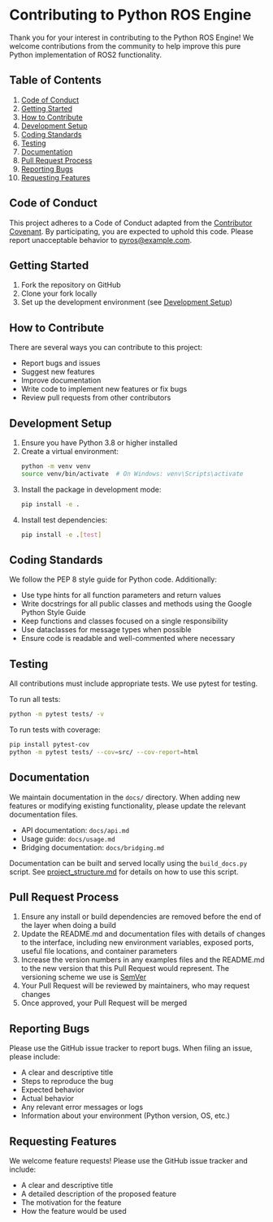 # Contributing to Python ROS Engine

Thank you for your interest in contributing to the Python ROS Engine! We welcome contributions from the community to help improve this pure Python implementation of ROS2 functionality.

## Table of Contents

1. [Code of Conduct](#code-of-conduct)
2. [Getting Started](#getting-started)
3. [How to Contribute](#how-to-contribute)
4. [Development Setup](#development-setup)
5. [Coding Standards](#coding-standards)
6. [Testing](#testing)
7. [Documentation](#documentation)
8. [Pull Request Process](#pull-request-process)
9. [Reporting Bugs](#reporting-bugs)
10. [Requesting Features](#requesting-features)

## Code of Conduct

This project adheres to a Code of Conduct adapted from the [Contributor Covenant](https://www.contributor-covenant.org/). By participating, you are expected to uphold this code. Please report unacceptable behavior to pyros@example.com.

## Getting Started

1. Fork the repository on GitHub
2. Clone your fork locally
3. Set up the development environment (see [Development Setup](#development-setup))

## How to Contribute

There are several ways you can contribute to this project:

- Report bugs and issues
- Suggest new features
- Improve documentation
- Write code to implement new features or fix bugs
- Review pull requests from other contributors

## Development Setup

1. Ensure you have Python 3.8 or higher installed
2. Create a virtual environment:
   ```bash
   python -m venv venv
   source venv/bin/activate  # On Windows: venv\Scripts\activate
   ```
3. Install the package in development mode:
   ```bash
   pip install -e .
   ```
4. Install test dependencies:
   ```bash
   pip install -e .[test]
   ```

## Coding Standards

We follow the PEP 8 style guide for Python code. Additionally:

- Use type hints for all function parameters and return values
- Write docstrings for all public classes and methods using the Google Python Style Guide
- Keep functions and classes focused on a single responsibility
- Use dataclasses for message types when possible
- Ensure code is readable and well-commented where necessary

## Testing

All contributions must include appropriate tests. We use pytest for testing.

To run all tests:
```bash
python -m pytest tests/ -v
```

To run tests with coverage:
```bash
pip install pytest-cov
python -m pytest tests/ --cov=src/ --cov-report=html
```

## Documentation

We maintain documentation in the `docs/` directory. When adding new features or modifying existing functionality, please update the relevant documentation files.

- API documentation: `docs/api.md`
- Usage guide: `docs/usage.md`
- Bridging documentation: `docs/bridging.md`

Documentation can be built and served locally using the `build_docs.py` script. See [project_structure.md](../project_structure.md) for details on how to use this script.

## Pull Request Process

1. Ensure any install or build dependencies are removed before the end of the layer when doing a build
2. Update the README.md and documentation files with details of changes to the interface, including new environment variables, exposed ports, useful file locations, and container parameters
3. Increase the version numbers in any examples files and the README.md to the new version that this Pull Request would represent. The versioning scheme we use is [SemVer](https://semver.org/)
4. Your Pull Request will be reviewed by maintainers, who may request changes
5. Once approved, your Pull Request will be merged

## Reporting Bugs

Please use the GitHub issue tracker to report bugs. When filing an issue, please include:

- A clear and descriptive title
- Steps to reproduce the bug
- Expected behavior
- Actual behavior
- Any relevant error messages or logs
- Information about your environment (Python version, OS, etc.)

## Requesting Features

We welcome feature requests! Please use the GitHub issue tracker and include:

- A clear and descriptive title
- A detailed description of the proposed feature
- The motivation for the feature
- How the feature would be used